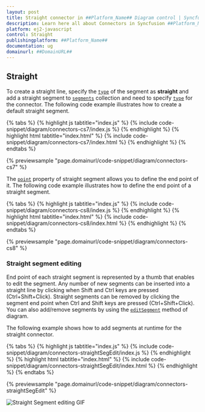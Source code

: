 ```yaml
---
layout: post
title: Straight connector in ##Platform_Name## Diagram control | Syncfusion
description: Learn here all about Connectors in Syncfusion ##Platform_Name## Diagram control of Syncfusion Essential JS 2 and more.
platform: ej2-javascript
control: Straight 
publishingplatform: ##Platform_Name##
documentation: ug
domainurl: ##DomainURL##
---
```

## Straight

To create a straight line, specify the [`type`](../api/diagram/segments) of the segment as **straight** and add a straight segment to [`segments`](../api/diagram/connector#segments) collection and need to specify [`type`](../api/diagram/connector#type-Segments) for the connector. The following code example illustrates how to create a default straight segment.

{% tabs %}
{% highlight js tabtitle="index.js" %}
{% include code-snippet/diagram/connectors-cs7/index.js %}
{% endhighlight %}
{% highlight html tabtitle="index.html" %}
{% include code-snippet/diagram/connectors-cs7/index.html %}
{% endhighlight %}
{% endtabs %}
        
{% previewsample "page.domainurl/code-snippet/diagram/connectors-cs7" %}

The [`point`](../api/diagram/straightSegment#point-PointModel) property of straight segment allows you to define the end point of it. The following code example illustrates how to define the end point of a straight segment.

{% tabs %}
{% highlight js tabtitle="index.js" %}
{% include code-snippet/diagram/connectors-cs8/index.js %}
{% endhighlight %}
{% highlight html tabtitle="index.html" %}
{% include code-snippet/diagram/connectors-cs8/index.html %}
{% endhighlight %}
{% endtabs %}
        
{% previewsample "page.domainurl/code-snippet/diagram/connectors-cs8" %}

### Straight segment editing

End point of each straight segment is represented by a thumb that enables to edit the segment.
Any number of new segments can be inserted into a straight line by clicking when Shift and Ctrl keys are pressed (Ctrl+Shift+Click).
Straight segments can be removed by clicking the segment end point when Ctrl and Shift keys are pressed (Ctrl+Shift+Click). You can also add/remove segments by using the [`editSegment`](../api/diagram/#editsegment) method of diagram.

The following example shows how to add segments at runtime for the straight connector.

{% tabs %}
{% highlight js tabtitle="index.js" %}
{% include code-snippet/diagram/connectors-straightSegEdit/index.js %}
{% endhighlight %}
{% highlight html tabtitle="index.html" %}
{% include code-snippet/diagram/connectors-straightSegEdit/index.html %}
{% endhighlight %}
{% endtabs %}
        
{% previewsample "page.domainurl/code-snippet/diagram/connectors-straightSegEdit" %}

![Straight Segment editing GIF](images/StraightSegEdit.gif)